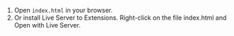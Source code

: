 1. Open `index.html` in your browser.
2. Or install Live Server to Extensions. Right-click on the file index.html and Open with Live Server.